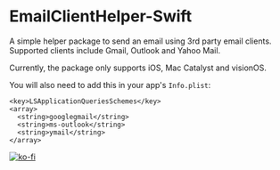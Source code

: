 # EmailClientHelper-Swift
A simple helper package to send an email using 3rd party email clients. Supported clients include Gmail, Outlook and Yahoo Mail.

Currently, the package only supports iOS, Mac Catalyst and visionOS.

You will also need to add this in your app's `Info.plist`:

```
<key>LSApplicationQueriesSchemes</key>
<array>
  <string>googlegmail</string>
  <string>ms-outlook</string>
  <string>ymail</string>
</array>
```

[![ko-fi](https://ko-fi.com/img/githubbutton_sm.svg)](https://ko-fi.com/F1F1K06VY)
